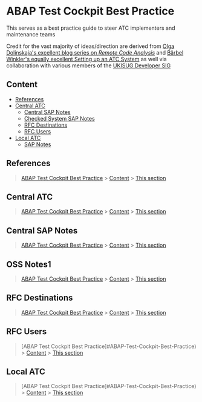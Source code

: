 # ABAP Test Cockpit Best Practice

This serves as a best practice guide to steer ATC implementers and maintenance teams

Credit for the vast majority of ideas/direction are derived from [Olga Dolinskaja's excellent blog series on _Remote Code Analysis_]  and [Bärbel Winkler's equally excellent Setting up an ATC System] as well via collaboration with various members of the [UKISUG Developer SIG]

[Olga Dolinskaja's excellent blog series on _Remote Code Analysis_]: https://blogs.sap.com/2016/12/12/remote-code-analysis-in-atc-one-central-check-system-for-multiple-systems-on-various-releases/

[Bärbel Winkler's equally excellent Setting up an ATC System]: https://blogs.sap.com/2018/05/19/setting-up-a-central-atc-system-part-1-setting-the-stage/

[UKISUG Developer SIG]: https://www.sapusers.org/learn/sigs/developers

## Content

- [References](#references)
- [Central ATC](#central-atc)
  - [Central SAP Notes](#central-sap-notes)
  - [Checked System SAP Notes](##checked-system-sap-notes)
  - [RFC Destinations](#rfc-destinations)
  - [RFC Users](#rfc-users)
- [Local ATC](#local-atc)
  - [SAP Notes](#sap-notes)

## References
> [ABAP Test Cockpit Best Practice](#ABAP-Test-Cockpit-Best-Practice) > [Content](#content) > [This section](#references)

## Central ATC
> [ABAP Test Cockpit Best Practice](#ABAP-Test-Cockpit-Best-Practice) > [Content](#content) > [This section](#central-atc)

## Central SAP Notes
> [ABAP Test Cockpit Best Practice](#ABAP-Test-Cockpit-Best-Practice) > [Content](#content) > [This section](#central-sap-notes)

## OSS Notes1
> [ABAP Test Cockpit Best Practice](#ABAP-Test-Cockpit-Best-Practice) > [Content](#content) > [This section](#sap-notes1)
## RFC Destinations
> [ABAP Test Cockpit Best Practice](#ABAP-Test-Cockpit-Best-Practice) > [Content](#content) > [This section](#rfc-destinations)
## RFC Users
> [ABAP Test Cockpit Best Practice]#ABAP-Test-Cockpit-Best-Practice) > [Content](#content) > [This section](#rfc-users)
## Local ATC
> [ABAP Test Cockpit Best Practice]#ABAP-Test-Cockpit-Best-Practice) > [Content](#content) > [This section](#local-atc)

